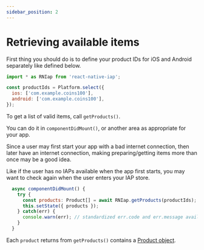 ```yaml
---
sidebar_position: 2
---
```


# Retrieving available items

First thing you should do is to define your product IDs for iOS and Android separately like defined below.

```javascript
import * as RNIap from 'react-native-iap';

const productIds = Platform.select({
  ios: ['com.example.coins100'],
  android: ['com.example.coins100'],
});
```

To get a list of valid items, call `getProducts()`.

You can do it in `componentDidMount()`, or another area as appropriate for your app.

Since a user may first start your app with a bad internet connection, then later have an internet connection, making preparing/getting items more than once may be a good idea.

Like if the user has no IAPs available when the app first starts, you may want to check again when the user enters your IAP store.

```javascript
  async componentDidMount() {
    try {
      const products: Product[] = await RNIap.getProducts(productIds);
      this.setState({ products });
    } catch(err) {
      console.warn(err); // standardized err.code and err.message available
    }
  }
```

Each `product` returns from `getProducts()` contains a [Product object](../api_reference/product).
